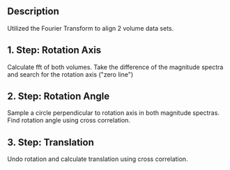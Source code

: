 ## Description

Utilized the Fourier Transform to align 2 volume data sets.

## 1. Step: Rotation Axis

Calculate fft of both volumes. Take the difference of the magnitude spectra and search for the rotation axis ("zero line")

## 2. Step: Rotation Angle

Sample a circle perpendicular to rotation axis in both magnitude spectras. Find rotation angle using cross correlation.

## 3. Step: Translation

Undo rotation and calculate translation using cross correlation.
